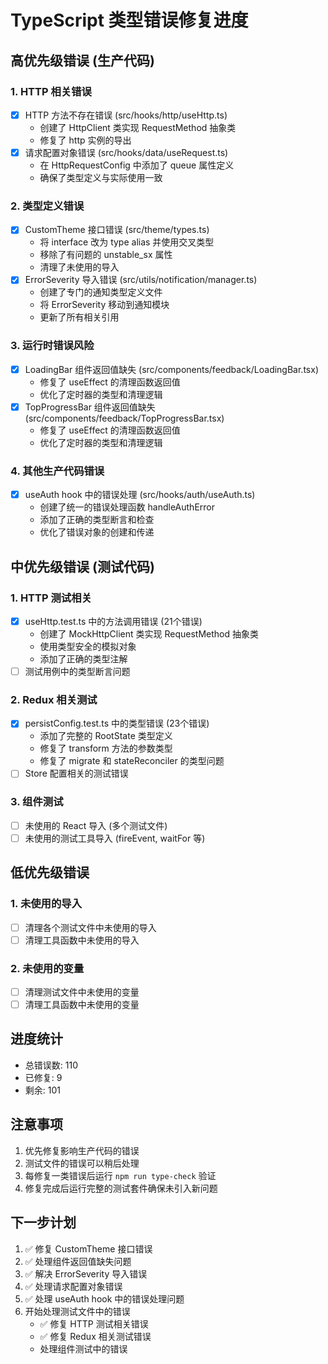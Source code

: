 # TypeScript 类型错误修复进度

## 高优先级错误 (生产代码)

### 1. HTTP 相关错误
- [x] HTTP 方法不存在错误 (src/hooks/http/useHttp.ts)
  - 创建了 HttpClient 类实现 RequestMethod 抽象类
  - 修复了 http 实例的导出
- [x] 请求配置对象错误 (src/hooks/data/useRequest.ts)
  - 在 HttpRequestConfig 中添加了 queue 属性定义
  - 确保了类型定义与实际使用一致

### 2. 类型定义错误
- [x] CustomTheme 接口错误 (src/theme/types.ts)
  - 将 interface 改为 type alias 并使用交叉类型
  - 移除了有问题的 unstable_sx 属性
  - 清理了未使用的导入
- [x] ErrorSeverity 导入错误 (src/utils/notification/manager.ts)
  - 创建了专门的通知类型定义文件
  - 将 ErrorSeverity 移动到通知模块
  - 更新了所有相关引用

### 3. 运行时错误风险
- [x] LoadingBar 组件返回值缺失 (src/components/feedback/LoadingBar.tsx)
  - 修复了 useEffect 的清理函数返回值
  - 优化了定时器的类型和清理逻辑
- [x] TopProgressBar 组件返回值缺失 (src/components/feedback/TopProgressBar.tsx)
  - 修复了 useEffect 的清理函数返回值
  - 优化了定时器的类型和清理逻辑

### 4. 其他生产代码错误
- [x] useAuth hook 中的错误处理 (src/hooks/auth/useAuth.ts)
  - 创建了统一的错误处理函数 handleAuthError
  - 添加了正确的类型断言和检查
  - 优化了错误对象的创建和传递

## 中优先级错误 (测试代码)

### 1. HTTP 测试相关
- [x] useHttp.test.ts 中的方法调用错误 (21个错误)
  - 创建了 MockHttpClient 类实现 RequestMethod 抽象类
  - 使用类型安全的模拟对象
  - 添加了正确的类型注解
- [ ] 测试用例中的类型断言问题

### 2. Redux 相关测试
- [x] persistConfig.test.ts 中的类型错误 (23个错误)
  - 添加了完整的 RootState 类型定义
  - 修复了 transform 方法的参数类型
  - 修复了 migrate 和 stateReconciler 的类型问题
- [ ] Store 配置相关的测试错误

### 3. 组件测试
- [ ] 未使用的 React 导入 (多个测试文件)
- [ ] 未使用的测试工具导入 (fireEvent, waitFor 等)

## 低优先级错误

### 1. 未使用的导入
- [ ] 清理各个测试文件中未使用的导入
- [ ] 清理工具函数中未使用的导入

### 2. 未使用的变量
- [ ] 清理测试文件中未使用的变量
- [ ] 清理工具函数中未使用的变量

## 进度统计
- 总错误数: 110
- 已修复: 9
- 剩余: 101

## 注意事项
1. 优先修复影响生产代码的错误
2. 测试文件的错误可以稍后处理
3. 每修复一类错误后运行 `npm run type-check` 验证
4. 修复完成后运行完整的测试套件确保未引入新问题

## 下一步计划
1. ✅ 修复 CustomTheme 接口错误
2. ✅ 处理组件返回值缺失问题
3. ✅ 解决 ErrorSeverity 导入错误
4. ✅ 处理请求配置对象错误
5. ✅ 处理 useAuth hook 中的错误处理问题
6. 开始处理测试文件中的错误
   - ✅ 修复 HTTP 测试相关错误
   - ✅ 修复 Redux 相关测试错误
   - 处理组件测试中的错误 